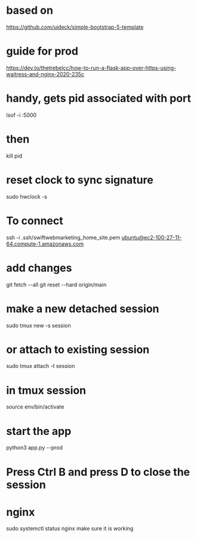 # based on
https://github.com/uideck/simple-bootstrap-5-template
# guide for prod
https://dev.to/thetrebelcc/how-to-run-a-flask-app-over-https-using-waitress-and-nginx-2020-235c


# handy, gets pid associated with port 
lsof -i :5000 
# then 
kill pid
# reset clock to sync signature
sudo hwclock -s

# To connect #####
ssh -i .ssh/swiftwebmarketing_home_site.pem ubuntu@ec2-100-27-11-64.compute-1.amazonaws.com 
# add changes 
git fetch --all 
git reset --hard origin/main
# make a new detached session
sudo tmux new -s session
# or attach to existing session
sudo tmux attach -t session
# in tmux session
source env/bin/activate
# start the app
python3 app.py --prod
# Press Ctrl B and press D to close the session

# nginx 
sudo systemctl status nginx
make sure it is working